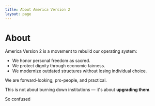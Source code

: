 ```yaml
---
title: About America Version 2
layout: page
---
```


# About

America Version 2 is a movement to rebuild our operating system:

- We honor personal freedom as sacred.
- We protect dignity through economic fairness.
- We modernize outdated structures without losing individual choice.

We are forward-looking, pro-people, and practical.

This is not about burning down institutions — it's about **upgrading them**.

So confused

